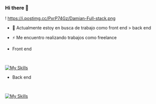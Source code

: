 ### Hi there 👋

! https://i.postimg.cc/PxrP74Gz/Damian-Full-stack.png
- 🔭 Actualmente estoy en busca de trabajo como front end > back end
- ⚡ Me encuentro realizando trabajos como freelance 

- Front end
</br>

[![My Skills](https://skillicons.dev/icons?i=nextjs,react,redux,js,ts,tailwind,materialui,figma&perline=3)](https://skillicons.dev)

- Back end
</br>

[![My Skills](https://skillicons.dev/icons?i=mysql,mongodb,java,spring,git,vercel,postman,aws,&perline=3)](https://skillicons.dev)

<!--
**Mauffin/Mauffin** is a ✨ _special_ ✨ repository because its `README.md` (this file) appears on your GitHub profile.

Here are some ideas to get you started:


- 🌱 I’m currently learning ...
- 👯 I’m looking to collaborate on ...
- 🤔 I’m looking for help with ...
- 💬 Ask me about ...
- 📫 How to reach me: ...
- 😄 Pronouns: ...
-  Fun fact: ...
-->
